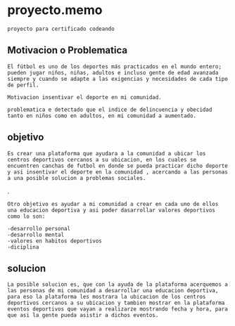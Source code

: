 # proyecto.memo
    proyecto para certificado codeando

## Motivacion o Problematica
    El fútbol es uno de los deportes más practicados en el mundo entero; pueden jugar niños, niñas, adultos e incluso gente de edad avanzada siempre y cuando se adapte a las exigencias y necesidades de cada tipo de perfil.

    Motivacion insentivar el deporte en mi comunidad.

    problematica e detectado que el indice de delincuencia y obecidad tanto en niños como en adultos, en mi comunidad a aumentado.

## objetivo

    Es crear una plataforma que ayudara a la comunidad a ubicar los centros deportivos cercanos a su ubicacion, en los cuales se encuentren canchas de futbol en donde se pueda practicar dicho deporte y asi insentivar el deporte en la comunidad , acercando a las personas a una posible solucion a problemas sociales. 
.

    Otro objetivo es ayudar a mi comunidad a crear en cada uno de ellos una educacion deportiva y asi poder dasarrollar valores deportivos como lo son:

    -desarrollo personal
    -desarrollo mental
    -valores en habitos deportivos
    -diciplina


## solucion
    
    La posible solucion es, que con la ayuda de la plataforma acerquemos a las personas de mi comunidad a desarrollar una educacion deportiva, para eso la plataforma les mostrara la ubicacion de los centros deportivos cercanos a su ubicacion y tambien mostrar en la plataforma eventos deportivos que vayan a realizarze mostrando fecha y hora, para que asi la gente pueda asistir a dichos eventos.